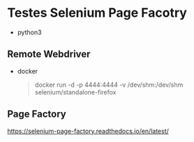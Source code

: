 # Testes Selenium Page Facotry

- python3

Remote Webdriver
---
- docker
    > docker run -d -p 4444:4444 -v /dev/shm:/dev/shm selenium/standalone-firefox

Page Factory
---
https://selenium-page-factory.readthedocs.io/en/latest/

